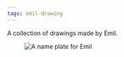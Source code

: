 ```yaml
---
tags: emil-drawing
---
```

A collection of drawings made by Emil.

<figure class="max-w-rg">
<img src="/img/emil-drawing/IMG_1232.jpg" alt="A name plate for Emil">
</figure>
